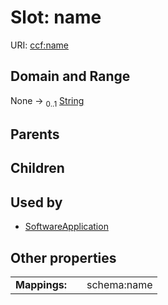 
# Slot: name



URI: [ccf:name](http://purl.org/ccf/name)


## Domain and Range

None &#8594;  <sub>0..1</sub> [String](types/String.md)

## Parents


## Children


## Used by

 * [SoftwareApplication](SoftwareApplication.md)

## Other properties

|  |  |  |
| --- | --- | --- |
| **Mappings:** | | schema:name |